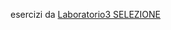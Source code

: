 esercizi da [Laboratorio3 SELEZIONE](https://github.com/UnimiDiProg1/Lab_2021-2022/tree/main/Laboratorio_3/Selezione)
